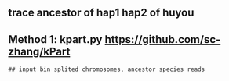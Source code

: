 ## trace ancestor of hap1 hap2 of huyou
## Method 1: kpart.py https://github.com/sc-zhang/kPart
```
## input bin splited chromosomes, ancestor species reads

```
